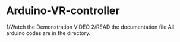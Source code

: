# Arduino-VR-controller
 
1/Watch the Demonstration VIDEO
2/READ the documentation file 
All arduino codes are in the directory.
